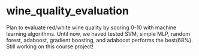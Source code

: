 # wine_quality_evaluation
Plan to evaluate red/white wine quality by scoring 0-10 with machine learning algorithms.
Until now, we haved tested SVM, simple MLP, random forest, adaboost, gradient boosting, and adaboost performs the best(68%).
Still working on this course project!
